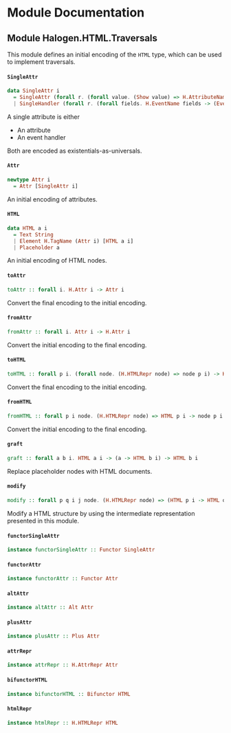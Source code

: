 # Module Documentation

## Module Halogen.HTML.Traversals


This module defines an initial encoding of the `HTML` type,
which can be used to implement traversals.

#### `SingleAttr`

``` purescript
data SingleAttr i
  = SingleAttr (forall r. (forall value. (Show value) => H.AttributeName value -> value -> r) -> r)
  | SingleHandler (forall r. (forall fields. H.EventName fields -> (Event fields -> EventHandler (Maybe i)) -> r) -> r)
```

A single attribute is either

- An attribute
- An event handler

Both are encoded as existentials-as-universals.

#### `Attr`

``` purescript
newtype Attr i
  = Attr [SingleAttr i]
```

An initial encoding of attributes.

#### `HTML`

``` purescript
data HTML a i
  = Text String
  | Element H.TagName (Attr i) [HTML a i]
  | Placeholder a
```

An initial encoding of HTML nodes.

#### `toAttr`

``` purescript
toAttr :: forall i. H.Attr i -> Attr i
```

Convert the final encoding to the initial encoding.

#### `fromAttr`

``` purescript
fromAttr :: forall i. Attr i -> H.Attr i
```

Convert the initial encoding to the final encoding.

#### `toHTML`

``` purescript
toHTML :: forall p i. (forall node. (H.HTMLRepr node) => node p i) -> HTML p i
```

Convert the final encoding to the initial encoding.

#### `fromHTML`

``` purescript
fromHTML :: forall p i node. (H.HTMLRepr node) => HTML p i -> node p i
```

Convert the initial encoding to the final encoding.

#### `graft`

``` purescript
graft :: forall a b i. HTML a i -> (a -> HTML b i) -> HTML b i
```

Replace placeholder nodes with HTML documents.

#### `modify`

``` purescript
modify :: forall p q i j node. (H.HTMLRepr node) => (HTML p i -> HTML q j) -> (forall node. (H.HTMLRepr node) => node p i) -> node q j
```

Modify a HTML structure by using the intermediate representation presented in
this module.

#### `functorSingleAttr`

``` purescript
instance functorSingleAttr :: Functor SingleAttr
```


#### `functorAttr`

``` purescript
instance functorAttr :: Functor Attr
```


#### `altAttr`

``` purescript
instance altAttr :: Alt Attr
```


#### `plusAttr`

``` purescript
instance plusAttr :: Plus Attr
```


#### `attrRepr`

``` purescript
instance attrRepr :: H.AttrRepr Attr
```


#### `bifunctorHTML`

``` purescript
instance bifunctorHTML :: Bifunctor HTML
```


#### `htmlRepr`

``` purescript
instance htmlRepr :: H.HTMLRepr HTML
```




